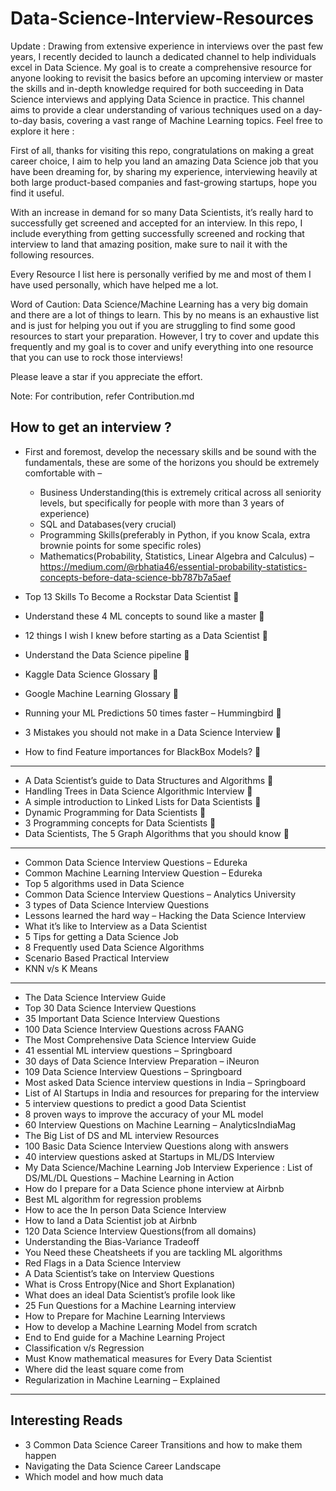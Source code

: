 # Data-Science-Interview-Resources

Update : Drawing from extensive experience in interviews over the past few years, I recently decided to launch a dedicated channel to help individuals excel in Data Science. My goal is to create a comprehensive resource for anyone looking to revisit the basics before an upcoming interview or master the skills and in-depth knowledge required for both succeeding in Data Science interviews and applying Data Science in practice. This channel aims to provide a clear understanding of various techniques used on a day-to-day basis, covering a vast range of Machine Learning topics. Feel free to explore it here :

First of all, thanks for visiting this repo, congratulations on making a great career choice, I aim to help you land an amazing Data Science job that you have been dreaming for, by sharing my experience, interviewing heavily at both large product-based companies and fast-growing startups, hope you find it useful.

With an increase in demand for so many Data Scientists, it’s really hard to successfully get screened and accepted for an interview. In this repo, I include everything from getting successfully screened and rocking that interview to land that amazing position, make sure to nail it with the following resources.

Every Resource I list here is personally verified by me and most of them I have used personally, which have helped me a lot.

Word of Caution: Data Science/Machine Learning has a very big domain and there are a lot of things to learn. This by no means is an exhaustive list and is just for helping you out if you are struggling to find some good resources to start your preparation. However, I try to cover and update this frequently and my goal is to cover and unify everything into one resource that you can use to rock those interviews!

Please leave a star if you appreciate the effort.

Note: For contribution, refer Contribution.md

## How to get an interview ?

* First and foremost, develop the necessary skills and be sound with the fundamentals, these are some of the horizons you should be extremely comfortable with –

  * Business Understanding(this is extremely critical across all seniority levels, but specifically for people with more than 3 years of experience)
  * SQL and Databases(very crucial)
  * Programming Skills(preferably in Python, if you know Scala, extra brownie points for some specific roles)
  * Mathematics(Probability, Statistics, Linear Algebra and Calculus) – https://medium.com/@rbhatia46/essential-probability-statistics-concepts-before-data-science-bb787b7a5aef
* Top 13 Skills To Become a Rockstar Data Scientist 📘
* Understand these 4 ML concepts to sound like a master 📘
* 12 things I wish I knew before starting as a Data Scientist 📘
* Understand the Data Science pipeline 📘
* Kaggle Data Science Glossary 📘
* Google Machine Learning Glossary 📘
* Running your ML Predictions 50 times faster – Hummingbird 📘
* 3 Mistakes you should not make in a Data Science Interview 📘
* How to find Feature importances for BlackBox Models? 📘

* * *

* A Data Scientist’s guide to Data Structures and Algorithms 📘
* Handling Trees in Data Science Algorithmic Interview 📘
* A simple introduction to Linked Lists for Data Scientists 📘
* Dynamic Programming for Data Scientists 📘
* 3 Programming concepts for Data Scientists 📘
* Data Scientists, The 5 Graph Algorithms that you should know 📘

* * *

* Common Data Science Interview Questions – Edureka
* Common Machine Learning Interview Question – Edureka
* Top 5 algorithms used in Data Science
* Common Data Science Interview Questions – Analytics University
* 3 types of Data Science Interview Questions
* Lessons learned the hard way – Hacking the Data Science Interview
* What it’s like to Interview as a Data Scientist
* 5 Tips for getting a Data Science Job
* 8 Frequently used Data Science Algorithms
* Scenario Based Practical Interview
* KNN v/s K Means

* * *

* The Data Science Interview Guide
* Top 30 Data Science Interview Questions
* 35 Important Data Science Interview Questions
* 100 Data Science Interview Questions across FAANG
* The Most Comprehensive Data Science Interview Guide
* 41 essential ML interview questions – Springboard
* 30 days of Data Science Interview Preparation – iNeuron
* 109 Data Science Interview Questions – Springboard
* Most asked Data Science interview questions in India – Springboard
* List of AI Startups in India and resources for preparing for the interview
* 5 interview questions to predict a good Data Scientist
* 8 proven ways to improve the accuracy of your ML model
* 60 Interview Questions on Machine Learning – AnalyticsIndiaMag
* The Big List of DS and ML interview Resources
* 100 Basic Data Science Interview Questions along with answers
* 40 interview questions asked at Startups in ML/DS Interview
* My Data Science/Machine Learning Job Interview Experience : List of DS/ML/DL Questions – Machine Learning in Action
* How do I prepare for a Data Science phone interview at Airbnb
* Best ML algorithm for regression problems
* How to ace the In person Data Science Interview
* How to land a Data Scientist job at Airbnb
* 120 Data Science Interview Questions(from all domains)
* Understanding the Bias-Variance Tradeoff
* You Need these Cheatsheets if you are tackling ML algorithms
* Red Flags in a Data Science Interview
* A Data Scientist’s take on Interview Questions
* What is Cross Entropy(Nice and Short Explanation)
* What does an ideal Data Scientist’s profile look like
* 25 Fun Questions for a Machine Learning interview
* How to Prepare for Machine Learning Interviews
* How to develop a Machine Learning Model from scratch
* End to End guide for a Machine Learning Project
* Classification v/s Regression
* Must Know mathematical measures for Every Data Scientist
* Where did the least square come from
* Regularization in Machine Learning – Explained

* * *

## Interesting Reads

* 3 Common Data Science Career Transitions and how to make them happen
* Navigating the Data Science Career Landscape
* Which model and how much data
